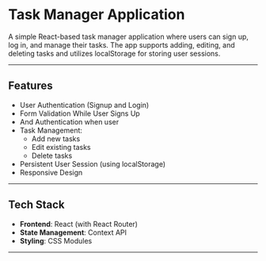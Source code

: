 # Task Manager Application

A simple React-based task manager application where users can sign up, log in, and manage their tasks. The app supports adding, editing, and deleting tasks and utilizes localStorage for storing user sessions.

---

## **Features**
- User Authentication (Signup and Login)
- Form Validation While User Signs Up
- And Authentication when user 
- Task Management:
  - Add new tasks
  - Edit existing tasks
  - Delete tasks
- Persistent User Session (using localStorage)
- Responsive Design

---

## **Tech Stack**
- **Frontend**: React (with React Router)
- **State Management**: Context API
- **Styling**: CSS Modules

---



